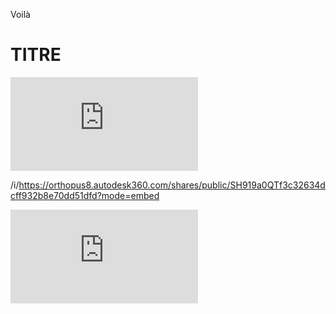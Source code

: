 Voilà 

# TITRE

<div class="iframe_container">
<iframe src="https://orthopus8.autodesk360.com/shares/public/SH919a0QTf3c32634dcff932b8e70dd51dfd?mode=embed" allowfullscreen="true" webkitallowfullscreen="true" mozallowfullscreen="true" frameborder="0"> </iframe>
</div>

/i/https://orthopus8.autodesk360.com/shares/public/SH919a0QTf3c32634dcff932b8e70dd51dfd?mode=embed

<div class="iframe-container">
<iframe frameborder="0" src="https://orthopus8.autodesk360.com/shares/public/SH919a0QTf3c32634dcff932b8e70dd51dfd?mode=embed"></iframe>
</div>
